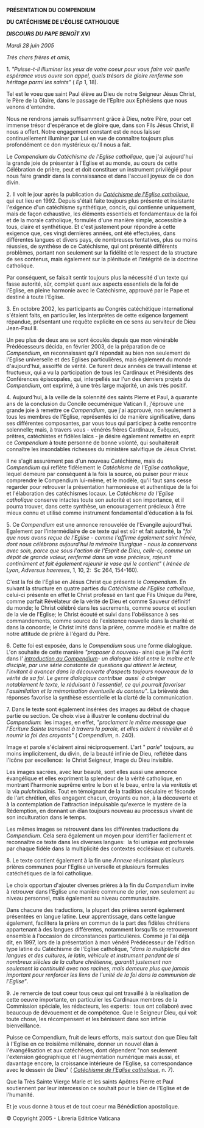 **PRÉSENTATION DU COMPENDIUM**

**DU CATÉCHISME DE L'ÉGLISE CATHOLIQUE**

***DISCOURS DU PAPE BENOÎT XVI***

*Mardi 28 juin 2005*

*Très chers frères et amis,*

1. *"Puisse-t-il illuminer les yeux de votre coeur pour vous faire voir quelle espérance vous ouvre son appel, quels trésors de gloire renferme son héritage parmi les saints"* ( *Ep* 1, 18).

Tel est le voeu que saint Paul élève au Dieu de notre Seigneur Jésus Christ, le Père de la Gloire, dans le passage de l'Epître aux Ephésiens que nous venons d'entendre.

Nous ne rendrons jamais suffisamment grâce à Dieu, notre Père, pour cet immense trésor d'espérance et de gloire que, dans son Fils Jésus Christ, il nous a offert. Notre engagement constant est de nous laisser continuellement illuminer par Lui en vue de connaître toujours plus profondément ce don mystérieux qu'Il nous a fait.

Le *Compendium du Catéchisme de l'Eglise catholique*, que j'ai aujourd'hui la grande joie de présenter à l'Eglise et au monde, au cours de cette Célébration de prière, peut et doit constituer un instrument privilégié pour nous faire grandir dans la connaissance et dans l'accueil joyeux de ce don divin.

2. Il voit le jour après la publication du *[Catéchisme de l'Eglise catholique](http://www.vatican.va/archive/FRA0013/_INDEX.HTM)*, qui eut lieu en 1992. Depuis s'était faite toujours plus présente et insistante l'exigence d'un catéchisme synthétique, concis, qui contienne uniquement, mais de façon exhaustive, les éléments essentiels et fondamentaux de la foi et de la morale catholique, formulés d'une manière simple, accessible à tous, claire et synthétique. Et c'est justement pour répondre à cette exigence que, ces vingt dernières années, ont été effectuées, dans différentes langues et divers pays, de nombreuses tentatives, plus ou moins réussies, de synthèse de ce Catéchisme, qui ont présenté différents problèmes, portant non seulement sur la fidélité et le respect de la structure de ses contenus, mais également sur la plénitude et l'intégrité de la doctrine catholique.

Par conséquent, se faisait sentir toujours plus la nécessité d'un texte qui fasse autorité, sûr, complet quant aux aspects essentiels de la foi de l'Eglise, en pleine harmonie avec le Catéchisme, approuvé par le Pape et destiné à toute l'Eglise.

3. En octobre 2002, les participants au Congrès catéchétique international s'étaient faits, en particulier, les interprètes de cette exigence largement répandue, présentant une requête explicite en ce sens au serviteur de Dieu Jean-Paul II.

Un peu plus de deux ans se sont écoulés depuis que mon vénérable Prédécesseurs décida, en février 2003, de la préparation de ce *Compendium*, en reconnaissant qu'il répondait au bien non seulement de l'Eglise universelle et des Eglises particulières, mais également du monde d'aujourd'hui, assoiffé de vérité. Ce furent deux années de travail intense et fructueux, qui a vu la participation de tous les Cardinaux et Présidents des Conférences épiscopales, qui, interpellés sur l'un des derniers projets du *Compendium*, ont exprimé, à une très large majorité, un avis très positif.

4. Aujourd'hui, à la veille de la solennité des saints Pierre et Paul, à quarante ans de la conclusion du Concile oecuménique Vatican II, j'éprouve une grande joie à remettre ce *Compendium*, que j'ai approuvé, non seulement à tous les membres de l'Eglise, représentés ici de manière significative, dans ses différentes composantes, par vous tous qui participez à cette rencontre solennelle; mais, à travers vous - vénérés frères Cardinaux, Evêques, prêtres, catéchistes et fidèles laïcs - je désire également remettre en esprit ce *Compendium* à toute personne de bonne volonté, qui souhaiterait connaître les insondables richesses du ministère salvifique de Jésus Christ.

Il ne s'agit assurément pas d'un nouveau Catéchisme, mais du *Compendium* qui reflète fidèlement le *Catéchisme de l'Eglise catholique*, lequel demeure par conséquent à la fois la source, où puiser pour mieux comprendre le Compendium lui-même, et le modèle, qu'il faut sans cesse regarder pour retrouver la présentation harmonieuse et authentique de la foi et l'élaboration des catéchismes locaux. Le *Catéchisme de l'Eglise catholique* conserve intactes toute son autorité et son importance, et il pourra trouver, dans cette synthèse, un encouragement précieux à être mieux connu et utilisé comme instrument fondamental d'éducation à la foi.

5. Ce *Compendium* est une annonce renouvelée de l'Evangile aujourd'hui. Egalement par l'intermédiaire de ce texte qui est sûr et fait autorité, la *"foi que nous avons reçue de l'Eglise - comme l'affirme également saint Irénée, dont nous célébrons aujourd'hui la mémoire liturgique - nous la conservons avec soin, parce que sous l'action de l'Esprit de Dieu, celle-ci, comme un dépôt de grande valeur, renfermé dans un vase précieux, rajeunit continûment et fait également rajeunir le vase qui le contient"* ( *Irénée de Lyon*, *Adversus haereses*, 1, 10, 2:  Sc 264, 154-160).

C'est la foi de l'Eglise en Jésus Christ que présente le *Compendium*. En suivant la structure en quatre parties du *Catéchisme de l'Eglise catholique*, celui-ci présente en effet le Christ professé en tant que Fils Unique du Père, comme parfait Révélateur de la vérité de Dieu et comme Sauveur définitif du monde; le Christ célébré dans les sacrements, comme source et soutien de la vie de l'Eglise; le Christ écouté et suivi dans l'obéissance à ses commandements, comme source de l'existence nouvelle dans la charité et dans la concorde; le Christ imité dans la prière, comme modèle et maître de notre attitude de prière à l'égard du Père.

6. Cette foi est exposée, dans le *Compendium* sous une forme dialogique. L'on souhaite de cette manière *"proposer à nouveau*\- ainsi que je l'ai écrit dans l' *[introduction au Compendium](http://www.vatican.va/roman_curia/congregations/cfaith/documents/rc_con_cfaith_doc_20050320_ratzinger-intro-compendium_fr.html)*- *un dialogue idéal entre le maître et le disciple, par une série constante de questions qui attirent le lecteur, l'invitant à avancer dans la découverte d'aspects toujours nouveaux de la vérité de sa foi. Le genre dialogique contribue  aussi  à abréger notablement le texte, le réduisant à l'essentiel, ce qui pourrait favoriser l'assimilation et la mémorisation éventuelle du contenu"*. La brièveté des réponses favorise la synthèse essentielle et la clarté de la communication.

7. Dans le texte sont également insérées des images au début de chaque partie ou section. Ce choix vise à illustrer le contenu doctrinal du *Compendium*:  les images, en effet, *"proclament le même message que l'Ecriture Sainte transmet à travers la parole, et elles aident à réveiller et à nourrir la foi des croyants"* ( *Compendium*, n. 240).

Image et parole s'éclairent ainsi réciproquement. L'art " *parle*" toujours, au moins implicitement, du divin, de la beauté infinie de Dieu, reflétée dans l'Icône par excellence:  le Christ Seigneur, Image du Dieu invisible.

Les images sacrées, avec leur beauté, sont elles aussi une annonce évangélique et elles expriment la splendeur de la vérité catholique, en montrant l'harmonie suprême entre le bon et le beau, entre la via *veritatis* et la via *pulchritudinis*. Tout en témoignant de la tradition séculaire et féconde de l'art chrétien, elles engagent chacun, croyants ou non, à la découverte et à la contemplation de l'attraction inépuisable qu'exerce le mystère de la Rédemption, en donnant un élan toujours nouveau au processus vivant de son inculturation dans le temps.

Les mêmes images se retrouvent dans les différentes traductions du *Compendium*. Cela sera également un moyen pour identifier facilement et reconnaître ce texte dans les diverses langues:  la foi unique est professée par chaque fidèle dans la multiplicité des contextes ecclésiaux et culturels.

8. Le texte contient également à la fin une *Annexe* réunissant plusieurs prières communes pour l'Eglise universelle et plusieurs formules catéchétiques de la foi catholique.

Le choix opportun d'ajouter diverses prières à la fin du *Compendium* invite à retrouver dans l'Eglise une manière commune de prier, non seulement au niveau personnel, mais également au niveau communautaire.

Dans chacune des traductions, la plupart des prières seront également présentées en langue latine. Leur apprentissage, dans cette langue également, facilitera la prière en commun de la part des fidèles chrétiens appartenant à des langues différentes, notamment lorsqu'ils se retrouveront ensemble à l'occasion de circonstances particulières. Comme je l'ai déjà dit, en 1997, lors de la présentation à mon vénéré Prédécesseur de l'édition type latine du Catéchisme de l'Eglise catholique, *"dans la multiplicité des langues et des cultures, le latin, véhicule et instrument pendant de si nombreux siècles de la culture chrétienne, garantit justement non seulement la continuité avec nos racines, mais demeure plus que jamais important pour renforcer les liens de l'unité de la foi dans la communion de l'Eglise"*.

9. Je remercie de tout coeur tous ceux qui ont travaillé à la réalisation de cette oeuvre importante, en particulier les Cardinaux membres de la Commission spéciale, les rédacteurs, les experts:  tous ont collaboré avec beaucoup de dévouement et de compétence. Que le Seigneur Dieu, qui voit toute chose, les récompensent et les bénissent dans son infinie bienveillance.

Puisse ce Compendium, fruit de leurs efforts, mais surtout don que Dieu fait à l'Eglise en ce troisième millénaire, donner un nouvel élan à l'évangélisation et aux catéchèses, dont dépendent "non seulement l'extension géographique et l'augmentation numérique mais aussi, et davantage encore, la croissance intérieure de l'Eglise, sa correspondance avec le dessein de Dieu" ( *[Catéchisme de l'Eglise catholique](http://www.vatican.va/archive/FRA0013/_INDEX.HTM)*, n. 7).

Que la Très Sainte Vierge Marie et les saints Apôtres Pierre et Paul soutiennent par leur intercession ce souhait pour le bien de l'Eglise et de l'humanité.

Et je vous donne à tous et de tout coeur ma Bénédiction apostolique.

© Copyright 2005 - Libreria Editrice Vaticana